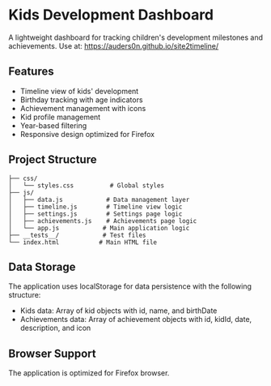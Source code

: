 # Kids Development Dashboard

A lightweight dashboard for tracking children's development milestones and achievements.
Use at: https://auders0n.github.io/site2timeline/

## Features

- Timeline view of kids' development
- Birthday tracking with age indicators
- Achievement management with icons
- Kid profile management
- Year-based filtering
- Responsive design optimized for Firefox

## Project Structure

```
├── css/
│   └── styles.css          # Global styles
├── js/
│   ├── data.js            # Data management layer
│   ├── timeline.js        # Timeline view logic
│   ├── settings.js        # Settings page logic
│   ├── achievements.js    # Achievements page logic
│   └── app.js            # Main application logic
├── __tests__/            # Test files
└── index.html           # Main HTML file
```

## Data Storage

The application uses localStorage for data persistence with the following structure:

- Kids data: Array of kid objects with id, name, and birthDate
- Achievements data: Array of achievement objects with id, kidId, date, description, and icon

## Browser Support

The application is optimized for Firefox browser. 
